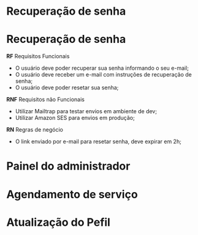 # Recuperação de senha
# Recuperação de senha

**RF** Requisitos Funcionais

- O usuário deve poder recuperar sua senha informando o seu e-mail;
- O usuário deve receber um e-mail com instruções de recuperação de senha;
- O usuário deve poder resetar sua senha;

**RNF** Requisitos não Funcionais

- Utilizar Mailtrap para testar envios em ambiente de dev;
- Utilizar Amazon SES para envios em produção;



**RN** Regras de negócio

- O link enviado por e-mail para resetar senha, deve expirar em 2h;




# Painel do administrador

# Agendamento de serviço

# Atualização do Pefil
